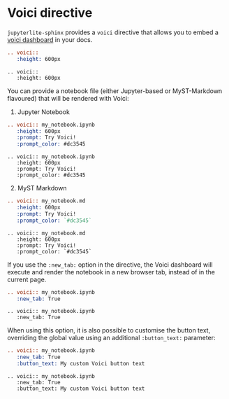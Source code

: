 # Voici directive

`jupyterlite-sphinx` provides a `voici` directive that allows you to embed a [voici dashboard](https://github.com/voila-dashboards/voici) in your docs.

```rst
.. voici::
   :height: 600px
```

```{eval-rst}
.. voici::
   :height: 600px
```

You can provide a notebook file (either Jupyter-based or MyST-Markdown flavoured) that will be
rendered with Voici:

1. Jupyter Notebook

```rst
.. voici:: my_notebook.ipynb
   :height: 600px
   :prompt: Try Voici!
   :prompt_color: #dc3545
```

```{eval-rst}
.. voici:: my_notebook.ipynb
   :height: 600px
   :prompt: Try Voici!
   :prompt_color: #dc3545
```

2. MyST Markdown

```rst
.. voici:: my_notebook.md
   :height: 600px
   :prompt: Try Voici!
   :prompt_color: `#dc3545`
```

```{eval-rst}
.. voici:: my_notebook.md
   :height: 600px
   :prompt: Try Voici!
   :prompt_color: `#dc3545`
```

If you use the `:new_tab:` option in the directive, the Voici dashboard will execute and render
the notebook in a new browser tab, instead of in the current page.

```rst
.. voici:: my_notebook.ipynb
   :new_tab: True
```

```{eval-rst}
.. voici:: my_notebook.ipynb
   :new_tab: True
```

When using this option, it is also possible to customise the button text, overriding the
global value using an additional `:button_text:` parameter:

```rst
.. voici:: my_notebook.ipynb
   :new_tab: True
   :button_text: My custom Voici button text
```

```{eval-rst}
.. voici:: my_notebook.ipynb
   :new_tab: True
   :button_text: My custom Voici button text
```

